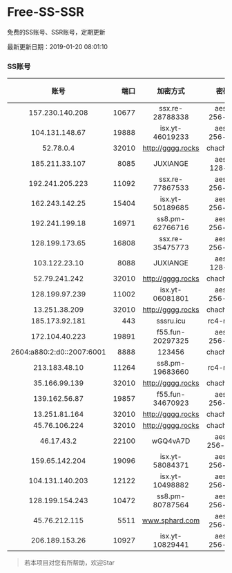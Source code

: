 # Free-SS-SSR

免费的SS账号、SSR账号，定期更新

最新更新日期：2019-01-20 08:01:10 

### SS账号
|账号|端口|加密方式|密码|更新时间|国家|
|:-----:|-----:|:----:|:----:|:----:|:----:|
|157.230.140.208|10677|ssx.re-28788338|aes-256-cfb|07:57:05|US|
|104.131.148.67|19888|isx.yt-46019233|aes-256-cfb|07:57:04|US|
|52.78.0.4|32010|http://gggg.rocks|chacha20|07:57:12|KR|
|185.211.33.107|8085|JUXIANGE|aes-128-ctr|07:57:10|US|
|192.241.205.223|11092|ssx.re-77867533|aes-256-cfb|07:57:05|US|
|162.243.142.25|15404|isx.yt-50189685|aes-256-cfb|07:57:04|US|
|192.241.199.18|16971|ss8.pm-62766716|aes-256-cfb|07:57:04|US|
|128.199.173.65|16808|ssx.re-35475773|aes-256-cfb|07:57:05|SG|
|103.122.23.10|8088|JUXIANGE|aes-128-ctr|07:57:07|US|
|52.79.241.242|32010|http://gggg.rocks|chacha20|07:57:13|KR|
|128.199.97.239|11002|isx.yt-06081801|aes-256-cfb|07:57:05|SG|
|13.251.38.209|32010|http://gggg.rocks|chacha20|07:57:08|SG|
|185.173.92.181|443|sssru.icu|rc4-md5|07:57:13|RU|
|172.104.40.223|19891|f55.fun-20297325|aes-256-cfb|07:57:05|SG|
|2604:a880:2:d0::2007:6001|8888|123456|chacha20|07:57:12|US|
|213.183.48.10|11264|ss8.pm-19683660|rc4-md5|07:57:05|RU|
|35.166.99.139|32010|http://gggg.rocks|chacha20|07:57:20|US|
|139.162.56.87|19857|f55.fun-34670923|aes-256-cfb|07:57:05|SG|
|13.251.81.164|32010|http://gggg.rocks|chacha20|07:57:13|SG|
|45.76.106.224|32010|http://gggg.rocks|chacha20|07:57:12|JP|
|46.17.43.2|22100|wGQ4vA7D|aes-256-gcm|07:57:13|RU|
|159.65.142.204|19096|isx.yt-58084371|aes-256-cfb|07:57:06|SG|
|104.131.140.203|12122|isx.yt-10498882|aes-256-cfb|07:57:04|US|
|128.199.154.243|10472|ss8.pm-80787564|aes-256-cfb|07:57:05|SG|
|45.76.212.115|5511|www.sphard.com|aes-256-cfb|07:57:05|JP|
|206.189.153.26|10927|isx.yt-10829441|aes-256-cfb|07:57:05|SG|


> 若本项目对您有所帮助，欢迎Star